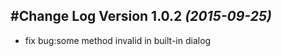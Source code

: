 #Change Log
Version 1.0.2 *(2015-09-25)*
----------------------------
* fix bug:some method invalid in built-in dialog


